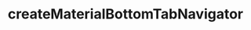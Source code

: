 ---
id: material-bottom-tab-navigator
title: createMaterialBottomTabNavigator
sidebar_label: createMaterialBottomTabNavigator
---